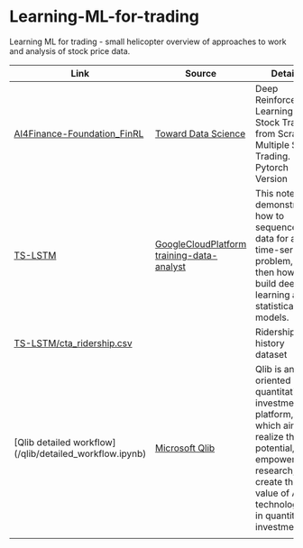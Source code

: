 # Learning-ML-for-trading
 Learning ML for trading - small helicopter overview of approaches to work and analysis of stock price data.




|Link                        |Source                    |Details                               |
|----------------------------|--------------------------|--------------------------------------|
|[AI4Finance-Foundation_FinRL](/AI4Finance-Foundation_FinRL/FinRL_StockTrading_NeurIPS_2018.ipynb)            |[Toward Data Science](https://towardsdatascience.com/deep-reinforcement-learning-for-automated-stock-trading-f1dad0126a02)           |  Deep Reinforcement Learning for Stock Trading from Scratch: Multiple Stock Trading. Pytorch Version
|[TS-LSTM](/TS-LSTM/02-TS-LSTM-model.ipynb) | [GoogleCloudPlatform training-data-analyst](https://github.com/GoogleCloudPlatform/training-data-analyst/blob/master/courses/ai-for-time-series/notebooks/02-model.ipynb) | This notebook demonstrates how to sequence data for a time-series problem, and then how to build deep learning and statistical models.
|[TS-LSTM/cta_ridership.csv](TS-LSTM/cta_ridership.csv) | | Ridership history dataset 
|[Qlib detailed workflow] (/qlib/detailed_workflow.ipynb)|[Microsoft Qlib](https://github.com/microsoft/qlib)  |Qlib is an AI-oriented quantitative investment platform, which aims to realize the potential, empower the research, and create the value of AI technologies in quantitative investment.
|                               |                             |



